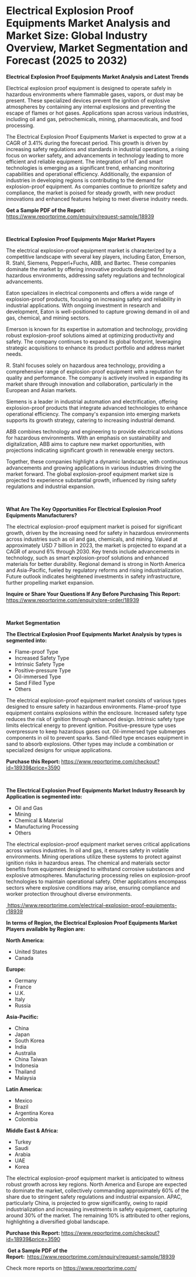 <p><h1>Electrical Explosion Proof Equipments Market Analysis and Market Size: Global Industry Overview, Market Segmentation and Forecast (2025 to 2032)</h1></p><p><strong>Electrical Explosion Proof Equipments Market Analysis and Latest Trends</strong></p>
<p><p>Electrical explosion proof equipment is designed to operate safely in hazardous environments where flammable gases, vapors, or dust may be present. These specialized devices prevent the ignition of explosive atmospheres by containing any internal explosions and preventing the escape of flames or hot gases. Applications span across various industries, including oil and gas, petrochemicals, mining, pharmaceuticals, and food processing. </p><p>The Electrical Explosion Proof Equipments Market is expected to grow at a CAGR of 3.41% during the forecast period. This growth is driven by increasing safety regulations and standards in industrial operations, a rising focus on worker safety, and advancements in technology leading to more efficient and reliable equipment. The integration of IoT and smart technologies is emerging as a significant trend, enhancing monitoring capabilities and operational efficiency. Additionally, the expansion of industries in developing regions is contributing to the demand for explosion-proof equipment. As companies continue to prioritize safety and compliance, the market is poised for steady growth, with new product innovations and enhanced features helping to meet diverse industry needs.</p></p>
<p><strong>Get a Sample PDF of the Report:&nbsp;</strong> <a href="https://www.reportprime.com/enquiry/request-sample/18939?utm_campaign=2730&utm_medium=2&utm_source=Github&utm_content=ia&utm_term=19032025&utm_id=electrical-explosion-proof-equipments">https://www.reportprime.com/enquiry/request-sample/18939</a></p>
<p>&nbsp;</p>
<p><strong>Electrical Explosion Proof Equipments Major Market Players</strong></p>
<p><p>The electrical explosion-proof equipment market is characterized by a competitive landscape with several key players, including Eaton, Emerson, R. Stahl, Siemens, Pepperl+Fuchs, ABB, and Bartec. These companies dominate the market by offering innovative products designed for hazardous environments, addressing safety regulations and technological advancements.</p><p>Eaton specializes in electrical components and offers a wide range of explosion-proof products, focusing on increasing safety and reliability in industrial applications. With ongoing investment in research and development, Eaton is well-positioned to capture growing demand in oil and gas, chemical, and mining sectors.</p><p>Emerson is known for its expertise in automation and technology, providing robust explosion-proof solutions aimed at optimizing productivity and safety. The company continues to expand its global footprint, leveraging strategic acquisitions to enhance its product portfolio and address market needs.</p><p>R. Stahl focuses solely on hazardous area technology, providing a comprehensive range of explosion-proof equipment with a reputation for quality and performance. The company is actively involved in expanding its market share through innovation and collaboration, particularly in the European and Asian markets.</p><p>Siemens is a leader in industrial automation and electrification, offering explosion-proof products that integrate advanced technologies to enhance operational efficiency. The company's expansion into emerging markets supports its growth strategy, catering to increasing industrial demand.</p><p>ABB combines technology and engineering to provide electrical solutions for hazardous environments. With an emphasis on sustainability and digitalization, ABB aims to capture new market opportunities, with projections indicating significant growth in renewable energy sectors.</p><p>Together, these companies highlight a dynamic landscape, with continuous advancements and growing applications in various industries driving the market forward. The global explosion-proof equipment market size is projected to experience substantial growth, influenced by rising safety regulations and industrial expansion.</p></p>
<p>&nbsp;</p>
<p><strong>What Are The Key Opportunities For Electrical Explosion Proof Equipments Manufacturers?</strong></p>
<p><p>The electrical explosion-proof equipment market is poised for significant growth, driven by the increasing need for safety in hazardous environments across industries such as oil and gas, chemicals, and mining. Valued at approximately USD 7 billion in 2023, the market is projected to expand at a CAGR of around 6% through 2030. Key trends include advancements in technology, such as smart explosion-proof solutions and enhanced materials for better durability. Regional demand is strong in North America and Asia-Pacific, fueled by regulatory reforms and rising industrialization. Future outlook indicates heightened investments in safety infrastructure, further propelling market expansion.</p></p>
<p><strong>Inquire or Share Your Questions If Any Before Purchasing This Report:</strong> <a href="https://www.reportprime.com/enquiry/pre-order/18939?utm_campaign=2730&utm_medium=2&utm_source=Github&utm_content=ia&utm_term=19032025&utm_id=electrical-explosion-proof-equipments">https://www.reportprime.com/enquiry/pre-order/18939</a></p>
<p>&nbsp;</p>
<p><strong>Market Segmentation</strong></p>
<p><strong>The Electrical Explosion Proof Equipments Market Analysis by types is segmented into:</strong></p>
<p><ul><li>Flame-proof Type</li><li>Increased Safety Type</li><li>Intrinsic Safety Type</li><li>Positive-pressure Type</li><li>Oil-immersed Type</li><li>Sand Filled Type</li><li>Others</li></ul></p>
<p><p>The electrical explosion-proof equipment market consists of various types designed to ensure safety in hazardous environments. Flame-proof type equipment contains explosions within the enclosure. Increased safety type reduces the risk of ignition through enhanced design. Intrinsic safety type limits electrical energy to prevent ignition. Positive-pressure type uses overpressure to keep hazardous gases out. Oil-immersed type submerges components in oil to prevent sparks. Sand-filled type encases equipment in sand to absorb explosions. Other types may include a combination or specialized designs for unique applications.</p></p>
<p><strong>Purchase this Report:&nbsp;</strong><a href="https://www.reportprime.com/checkout?id=18939&price=3590&utm_campaign=2730&utm_medium=2&utm_source=Github&utm_content=ia&utm_term=19032025&utm_id=electrical-explosion-proof-equipments">https://www.reportprime.com/checkout?id=18939&price=3590</a></p>
<p>&nbsp;</p>
<p><strong>The Electrical Explosion Proof Equipments Market Industry Research by Application is segmented into:</strong></p>
<p><ul><li>Oil and Gas</li><li>Mining</li><li>Chemical & Material</li><li>Manufacturing Processing</li><li>Others</li></ul></p>
<p><p>The electrical explosion-proof equipment market serves critical applications across various industries. In oil and gas, it ensures safety in volatile environments. Mining operations utilize these systems to protect against ignition risks in hazardous areas. The chemical and materials sector benefits from equipment designed to withstand corrosive substances and explosive atmospheres. Manufacturing processing relies on explosion-proof technologies to maintain operational safety. Other applications encompass sectors where explosive conditions may arise, ensuring compliance and worker protection throughout diverse environments.</p></p>
<p><a href="https://www.reportprime.com/electrical-explosion-proof-equipments-r18939?utm_campaign=2730&utm_medium=2&utm_source=Github&utm_content=ia&utm_term=19032025&utm_id=electrical-explosion-proof-equipments">&nbsp;https://www.reportprime.com/electrical-explosion-proof-equipments-r18939</a></p>
<p><strong>In terms of Region, the Electrical Explosion Proof Equipments Market Players available by Region are:</strong></p>
<p>
    <p> <strong> North America: </strong>
        <ul>
            <li>United States</li>
            <li>Canada</li>
        </ul>
        </p> 
    <p> <strong> Europe: </strong>
        <ul>
            <li>Germany</li>
            <li>France</li>
            <li>U.K.</li>
            <li>Italy</li>
            <li>Russia</li>
        </ul>
        </p> 
    <p> <strong> Asia-Pacific: </strong>
        <ul>
            <li>China</li>
            <li>Japan</li>
            <li>South Korea</li>
            <li>India</li>
            <li>Australia</li>
            <li>China Taiwan</li>
            <li>Indonesia</li>
            <li>Thailand</li>
            <li>Malaysia</li>
        </ul>
        </p> 
    <p> <strong> Latin America: </strong>
        <ul>
            <li>Mexico</li>
            <li>Brazil</li>
            <li>Argentina Korea</li>
            <li>Colombia</li>
        </ul>
        </p> 
    <p> <strong> Middle East & Africa: </strong>
        <ul>
            <li>Turkey</li>
            <li>Saudi</li>
            <li>Arabia</li>
            <li>UAE</li>
            <li>Korea</li>
        </ul>
    </p>
    </p>
<p><p>The electrical explosion-proof equipment market is anticipated to witness robust growth across key regions. North America and Europe are expected to dominate the market, collectively commanding approximately 60% of the share due to stringent safety regulations and industrial expansion. APAC, particularly China, is projected to grow significantly, owing to rapid industrialization and increasing investments in safety equipment, capturing around 30% of the market. The remaining 10% is attributed to other regions, highlighting a diversified global landscape.</p></p>
<p><strong>Purchase this Report: </strong><a href="https://www.reportprime.com/checkout?id=18939&price=3590&utm_campaign=2730&utm_medium=2&utm_source=Github&utm_content=ia&utm_term=19032025&utm_id=electrical-explosion-proof-equipments">https://www.reportprime.com/checkout?id=18939&price=3590</a></p>
<p>&nbsp;<strong>Get a Sample PDF of the Report:&nbsp;&nbsp;</strong><a href="https://www.reportprime.com/enquiry/request-sample/18939?utm_campaign=2730&utm_medium=2&utm_source=Github&utm_content=ia&utm_term=19032025&utm_id=electrical-explosion-proof-equipments">https://www.reportprime.com/enquiry/request-sample/18939</a></p>
<p><strong></strong></p>
<p>Check more reports on <a href="https://www.reportprime.com/?utm_campaign=2730&utm_medium=2&utm_source=Github&utm_content=ia&utm_term=19032025&utm_id=electrical-explosion-proof-equipments">https://www.reportprime.com/</a></p>